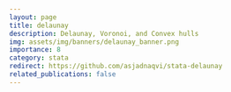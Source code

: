 ```yaml
---
layout: page
title: delaunay
description: Delaunay, Voronoi, and Convex hulls
img: assets/img/banners/delaunay_banner.png
importance: 8
category: stata
redirect: https://github.com/asjadnaqvi/stata-delaunay
related_publications: false
---
```


